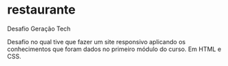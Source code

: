 # restaurante
 Desafio Geração Tech

Desafio no qual tive que fazer um site responsivo aplicando os conhecimentos que foram dados no primeiro módulo do curso. Em HTML e CSS.
 